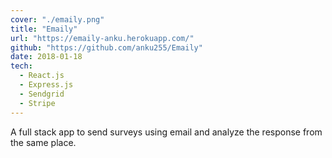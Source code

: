 ```yaml
---
cover: "./emaily.png"
title: "Emaily"
url: "https://emaily-anku.herokuapp.com/"
github: "https://github.com/anku255/Emaily"
date: 2018-01-18
tech:
  - React.js
  - Express.js
  - Sendgrid
  - Stripe
---
```

A full stack app to send surveys using email and analyze the response from the same place.